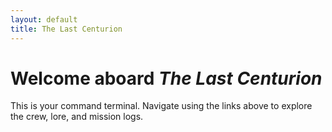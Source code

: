 ```yaml
---
layout: default
title: The Last Centurion
---
```


# Welcome aboard *The Last Centurion*

This is your command terminal. Navigate using the links above to explore the crew, lore, and mission logs.
